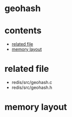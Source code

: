 # geohash

# contents

* [related file](#related-file)
* [memory layout](#memory-layout)

# related file
* redis/src/geohash.c
* redis/src/geohash.h

# memory layout

